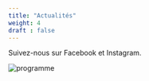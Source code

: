 ```yaml
---
title: "Actualités"
weight: 4
draft : false
---
```


Suivez-nous sur Facebook et Instagram.

![programme](/home/programme_image.jpg)
